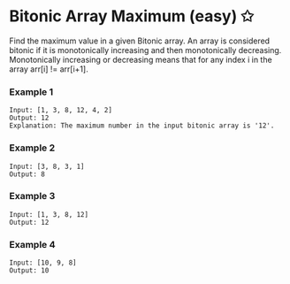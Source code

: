 # Bitonic Array Maximum (easy) ✩

Find the maximum value in a given Bitonic array. An array is considered bitonic 
if it is monotonically increasing and then monotonically decreasing. 
Monotonically increasing or decreasing means that for any index i in the array arr[i] != arr[i+1].

### Example 1
```
Input: [1, 3, 8, 12, 4, 2]
Output: 12
Explanation: The maximum number in the input bitonic array is '12'.
```

### Example 2
```
Input: [3, 8, 3, 1]
Output: 8
```

### Example 3
```
Input: [1, 3, 8, 12]
Output: 12
```

### Example 4
```
Input: [10, 9, 8]
Output: 10
```
